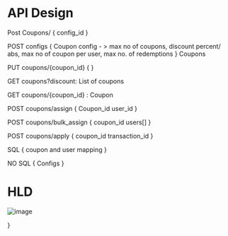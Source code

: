 
# API Design

Post Coupons/
{
	config_id
}

POST configs
{
Coupon config - >  max no of coupons, discount percent/ abs,  max no of coupon per user, max no. of redemptions
}
Coupons

PUT coupons/{coupon_id}
{
}

GET coupons?discount: List of coupons

GET coupons/{coupon_id} : Coupon 

POST coupons/assign
{
Coupon_id
user_id
}

POST coupons/bulk_assign
{
coupon_id
users[]
}

POST coupons/apply
{
coupon_id
transaction_id
}

SQL
{
	coupon and user mapping
}

NO SQL
{
	Configs
}

# HLD 
![image](https://user-images.githubusercontent.com/41165330/214526778-ddeee3de-60e8-43d4-8332-81f012849236.png)

}
